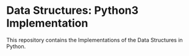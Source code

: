# Data Structures: Python3 Implementation
This repository contains the Implementations of the Data Structures in Python.
